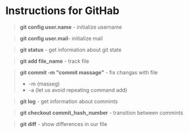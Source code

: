 # Instructions for GitHab

>**git config user.name** - initialize username

>**git config user.mail**- initialize mail

>**git status** - get information about git state

>**git add file_name** - track file

>**git commit -m "commit massage"** - fix changas with file
> - -m (masseg)
> - -a (let us avoid repeating command add)

> **git log** - get information about commints

>**git checkout commit_hash_number** - transition between commints

>**git diff** - show differences in our file
